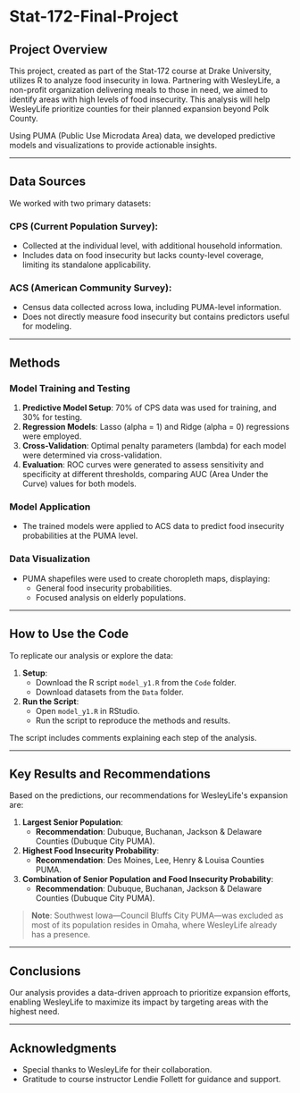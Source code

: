 # Stat-172-Final-Project

## Project Overview

This project, created as part of the Stat-172 course at Drake University, utilizes R to analyze food insecurity in Iowa. Partnering with WesleyLife, a non-profit organization delivering meals to those in need, we aimed to identify areas with high levels of food insecurity. This analysis will help WesleyLife prioritize counties for their planned expansion beyond Polk County.

Using PUMA (Public Use Microdata Area) data, we developed predictive models and visualizations to provide actionable insights.

------------------------------------------------------------------------

## Data Sources

We worked with two primary datasets:

### CPS (Current Population Survey):

-   Collected at the individual level, with additional household information.
-   Includes data on food insecurity but lacks county-level coverage, limiting its standalone applicability.

### ACS (American Community Survey):

-   Census data collected across Iowa, including PUMA-level information.
-   Does not directly measure food insecurity but contains predictors useful for modeling.

------------------------------------------------------------------------

## Methods

### Model Training and Testing

1.  **Predictive Model Setup**: 70% of CPS data was used for training, and 30% for testing.
2.  **Regression Models**: Lasso (alpha = 1) and Ridge (alpha = 0) regressions were employed.
3.  **Cross-Validation**: Optimal penalty parameters (lambda) for each model were determined via cross-validation.
4.  **Evaluation**: ROC curves were generated to assess sensitivity and specificity at different thresholds, comparing AUC (Area Under the Curve) values for both models.

### Model Application

-   The trained models were applied to ACS data to predict food insecurity probabilities at the PUMA level.

### Data Visualization

-   PUMA shapefiles were used to create choropleth maps, displaying:
    -   General food insecurity probabilities.
    -   Focused analysis on elderly populations.

------------------------------------------------------------------------

## How to Use the Code

To replicate our analysis or explore the data:

1.  **Setup**:
    -   Download the R script `model_y1.R` from the `Code` folder.
    -   Download datasets from the `Data` folder.
2.  **Run the Script**:
    -   Open `model_y1.R` in RStudio.
    -   Run the script to reproduce the methods and results.

The script includes comments explaining each step of the analysis.

------------------------------------------------------------------------

## Key Results and Recommendations

Based on the predictions, our recommendations for WesleyLife's expansion are:

1.  **Largest Senior Population**:
    -   **Recommendation**: Dubuque, Buchanan, Jackson & Delaware Counties (Dubuque City PUMA).
2.  **Highest Food Insecurity Probability**:
    -   **Recommendation**: Des Moines, Lee, Henry & Louisa Counties PUMA.
3.  **Combination of Senior Population and Food Insecurity Probability**:
    -   **Recommendation**: Dubuque, Buchanan, Jackson & Delaware Counties (Dubuque City PUMA).

> **Note**: Southwest Iowa—Council Bluffs City PUMA—was excluded as most of its population resides in Omaha, where WesleyLife already has a presence.

------------------------------------------------------------------------

## Conclusions

Our analysis provides a data-driven approach to prioritize expansion efforts, enabling WesleyLife to maximize its impact by targeting areas with the highest need.

------------------------------------------------------------------------

## Acknowledgments

-   Special thanks to WesleyLife for their collaboration.
-   Gratitude to course instructor Lendie Follett for guidance and support.
